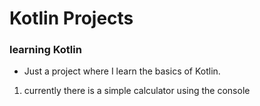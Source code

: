 # Kotlin Projects
### learning Kotlin
- Just a project where I learn the basics of Kotlin.
1. currently there is a simple calculator using the console
